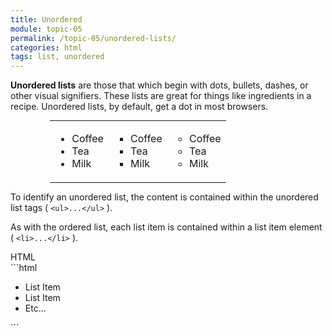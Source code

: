 ```yaml
---
title: Unordered
module: topic-05
permalink: /topic-05/unordered-lists/
categories: html
tags: list, unordered
---
```


<div class="divider-heading"></div>

**Unordered lists** are those that which begin with dots, bullets, dashes, or other visual signifiers. These lists are great for things like ingredients in a recipe. Unordered lists, by default, get a dot in most browsers.

<table style="width: 75%; margin: auto;">
<tbody>
  <tr>
    <td style="border: none;">
      <ul style="list-style-type:disc">
        <li>Coffee</li>
        <li>Tea</li>
        <li>Milk</li>
      </ul>
    </td>
    <td style="border: none;">
      <ul style="list-style-type:square">
        <li>Coffee</li>
        <li>Tea</li>
        <li>Milk</li>
      </ul>
    </td>
    <td style="border: none;">
      <ul style="list-style-type:circle">
        <li>Coffee</li>
        <li>Tea</li>
        <li>Milk</li>
      </ul>
    </td>
  </tr>
</tbody>
</table>


To identify an unordered list, the content is contained within the unordered list tags ( `<ul>...</ul>` ).

As with the ordered list, each list item is contained within a list item element ( `<li>...</li>` ).


<div class="code-heading">
  <span class="html">HTML</span>
</div>
```html
<ul>
  <li>List Item</li>
  <li>List Item</li>
  <li>Etc...</li>
</ul>
```


<div class="external-embed">
  <p data-height="400" data-theme-id="30567" data-slug-hash="rJzvWg" data-default-tab="html,result" data-user="Media-Ed-Online" data-pen-title="HTML Unordered Lists" class="codepen"></p>
</div>
